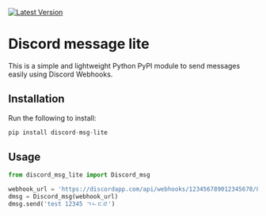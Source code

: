 [![Latest Version](https://img.shields.io/pypi/v/discord-msg-lite.svg)](https://pypi.org/project/discord-msg-lite/)

# Discord message lite

This is a simple and lightweight Python PyPI module to send messages easily using Discord Webhooks.

## Installation

Run the following to install:

```python
pip install discord-msg-lite
```

## Usage

```python
from discord_msg_lite import Discord_msg

webhook_url = 'https://discordapp.com/api/webhooks/123456789012345678/8xZhP4Zj-8KMVN7wLw6jE04VEK5BIfRxpzCwCwgHxpaNOQzZOTR95dPW53EMRjybXjAO'
dmsg = Discord_msg(webhook_url)
dmsg.send('test 12345 ㄱㄴㄷㄹ')
```
